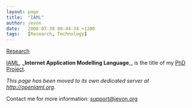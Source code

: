 ```yaml
---
layout: page
title:  "IAML"
author: jevon
date:   2008-07-30 08:44:34 +1200
tags:   [Research, Technology]
---
```


[Research](Research.md)

[IAML](IAML.md), **_Internet Application Modelling Language**_, is the title of my [PhD Project](Research.md).

_This page has been moved to its own dedicated server at <a href="http://openiaml.org">http://openiaml.org</a>._

Contact me for more information: support@jevon.org
